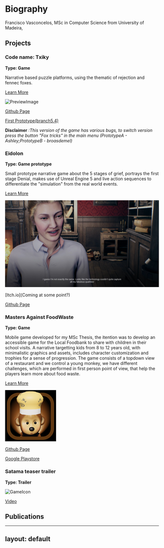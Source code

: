 
# Biography

Francisco Vasconcelos, MSc in Computer Science from University of Madeira,  

## Projects


### Code name: Txiky

**Type: Game**

Narrative based puzzle platforms, using the thematic of rejection and fennec foxes.
 
[Learn More](./Tchiky.html) 

![PreviewImage](./MainMenuTemp.png)

[Github Page](https://github.com/Francisc546/FoxesP1)

[First Prototype(branch5.4)](https://francisc546.itch.io/txikyfoxes)

__Disclaimer__ _:This version of the game has various bugs, to switch version press the button "Fox tricks" in the main menu (PrototypeA - Ashley;PrototypeB - broasdemel)_

### Eidolon

**Type: Game prototype**

Small prototype narrative game about the 5 stages of grief, portrays the first stage Denial, makes use of Unreal Engine 5
and live action sequences to differentiate the "simulation" from the real world events.
 
[Learn More](./Eidolon.html)  

![ImagePreview](./Eidolon.jpg)
 
[Itch.io](Coming at some point?)

[Github Page](https://github.com/Francisc546/Rememberme55)

### Masters Against FoodWaste

**Type: Game**

Mobile game developed for my MSc Thesis, the itention was to develop an accessible game for the Local Foodbank to share with children
in their school visits. A narrative targetting kids from 8 to 12 years old, with minimalistic graphics and assets, includes character 
customization and trophies for a sense of progression. The game consists of a topdown view of a restaurant and we control a young monkey,
we have different challenges, which are performed in first person point of view, that help the players learn more about food waste.
 
[Learn More](./MCoD.html)  

![GameIcon](./MCoD.png)

[Github Page](https://github.com/Varrisco/FoodWasteGame-Trial)

[Google Playstore](https://play.google.com/store/apps/details?id=com.LivLafLuv17Black.MastersCoD&hl=en-US)


### Satama teaser trailer

**Type: Trailer**

![GameIcon](./satama.png)

[Video](https://www.youtube.com/watch?v=PdkscGYUdJ8)


## Publications

---
layout: default
---

